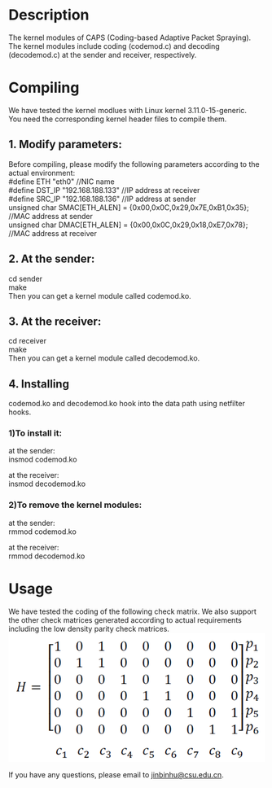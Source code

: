 # Description  
  
The kernel modules of CAPS (Coding-based Adaptive Packet Spraying).   
The kernel modules include coding (codemod.c) and decoding (decodemod.c) at the sender and receiver, respectively.  
  
# Compiling  
  
We have tested the kernel modlues with Linux kernel 3.11.0-15-generic.   
You need the corresponding kernel header files to compile them.   
  
## 1. Modify parameters:
Before compiling, please modify the following parameters according to the actual environment:  
#define ETH "eth0"  //NIC name  
#define DST_IP "192.168.188.133"  //IP address at receiver  
#define SRC_IP "192.168.188.136"  //IP address at sender  
unsigned char SMAC[ETH_ALEN] = {0x00,0x0C,0x29,0x7E,0xB1,0x35}; //MAC address at sender  
unsigned char DMAC[ETH_ALEN] = {0x00,0x0C,0x29,0x18,0xE7,0x78}; //MAC address at receiver  
  
## 2. At the sender:  
cd sender  
make  
Then you can get a kernel module called codemod.ko.  
  
## 3. At the receiver:  
cd receiver  
make  
Then you can get a kernel module called decodemod.ko.  
  
## 4. Installing  
codemod.ko and decodemod.ko hook into the data path using netfilter hooks.   
  
### 1)To install it:   
at the sender:  
insmod codemod.ko 
  
at the receiver:  
insmod decodemod.ko  
  
### 2)To remove the kernel modules:    
at the sender:  
rmmod codemod.ko  
  
at the receiver:  
rmmod decodemod.ko  
  
# Usage  

We have tested the coding of the following check matrix. We also support the other check matrices generated according to actual requirements including the low density parity check matrices.  
![image](https://github.com/jinbinhu/CAPS-Mininet/blob/master/check_matrix.png)
  
If you have any questions, please email to jinbinhu@csu.edu.cn.  




